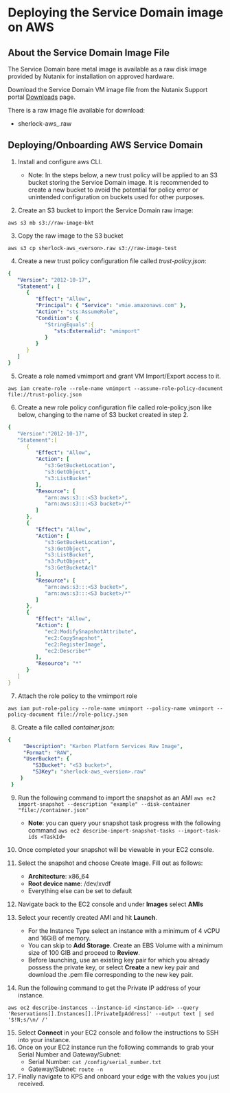 # Deploying the Service Domain image on AWS

## About the Service Domain Image File

The Service Domain bare metal image is available as a raw disk image provided by Nutanix for installation on approved hardware.

Download the Service Domain VM image file from the Nutanix Support portal [Downloads](https://portal.nutanix.com/page/downloads?product=karbonplatformservices) page.

There is a raw image file available for download:

  * sherlock-aws_<version>.raw

## Deploying/Onboarding AWS Service Domain

1. Install and configure aws CLI.

	* Note: In the steps below, a new trust policy will be applied to an S3 bucket storing the Service Domain image. It is recommended to create a new bucket to avoid the potential for policy error or unintended configuration on buckets used for other purposes. 
2. Create an S3 bucket to import the Service Domain raw image:
```
aws s3 mb s3://raw-image-bkt
```
3. Copy the raw image to the S3 bucket
```
aws s3 cp sherlock-aws_<verson>.raw s3://raw-image-test
```
4. Create a new trust policy configuration file called _trust-policy.json_:
```yaml
{
   "Version": "2012-10-17",
   "Statement": [
      {
         "Effect": "Allow",
         "Principal": { "Service": "vmie.amazonaws.com" },
         "Action": "sts:AssumeRole",
         "Condition": {
            "StringEquals":{
               "sts:Externalid": "vmimport"
            }
         }
      }
   ]
}
```
5. Create a role named vmimport and grant VM Import/Export access to it.
```
aws iam create-role --role-name vmimport --assume-role-policy-document file://trust-policy.json
```
6. Create a new role policy configuration file called role-policy.json like below, changing <S3 bucket> to the name of S3 bucket created in step 2.
```yaml
{
   "Version":"2012-10-17",
   "Statement":[
      {
         "Effect": "Allow",
         "Action": [
            "s3:GetBucketLocation",
            "s3:GetObject",
            "s3:ListBucket" 
         ],
         "Resource": [
            "arn:aws:s3:::<S3 bucket>",
            "arn:aws:s3:::<S3 bucket>/*"
         ]
      },
      {
         "Effect": "Allow",
         "Action": [
            "s3:GetBucketLocation",
            "s3:GetObject",
            "s3:ListBucket",
            "s3:PutObject",
            "s3:GetBucketAcl"
         ],
         "Resource": [
            "arn:aws:s3:::<S3 bucket>",
            "arn:aws:s3:::<S3 bucket>/*"
         ]
      },
      {
         "Effect": "Allow",
         "Action": [
            "ec2:ModifySnapshotAttribute",
            "ec2:CopySnapshot",
            "ec2:RegisterImage",
            "ec2:Describe*"
         ],
         "Resource": "*"
      }
   ]
}
```

7. Attach the role policy to the vmimport role
```
aws iam put-role-policy --role-name vmimport --policy-name vmimport --policy-document file://role-policy.json
```

8. Create a file called _container.json_:
```yaml
{
     "Description": "Karbon Platform Services Raw Image",
     "Format": "RAW",
     "UserBucket": {
        "S3Bucket": "<S3 bucket>",
        "S3Key": "sherlock-aws_<version>.raw"
    }
 }

```
9. Run the following command to import the snapshot as an AMI
`aws ec2 import-snapshot --description "example" --disk-container "file://container.json"`

	* **Note**: you can query your snapshot task progress with the following command
`aws ec2 describe-import-snapshot-tasks --import-task-ids <TaskId>`

10. Once completed your snapshot will be viewable in your EC2 console.
11. Select the snapshot and choose Create Image. Fill out as follows:
	* **Architecture**: x86_64
	* **Root device name**: /dev/xvdf
	* Everything else can be set to default
12. Navigate back to the EC2 console and under **Images** select **AMIs**
13. Select your recently created AMI and hit **Launch**.
	* For the Instance Type select an instance with a minimum of 4 vCPU and 16GiB of memory.
	* You can skip to **Add Storage**. Create an EBS Volume with a minimum size of 100 GIB and proceed to **Review**.
	* Before launching, use an existing key pair for which you already possess the private key, or select **Create** a new key pair and download the .pem file corresponding to the new key pair.
14. Run the following command to get the Private IP address of your instance.
```
aws ec2 describe-instances --instance-id <instance-id> --query 'Reservations[].Instances[].[PrivateIpAddress]' --output text | sed '$!N;s/\n/ /'
```
15. Select **Connect** in your EC2 console and follow the instructions to SSH into your instance.
16. Once on your EC2 instance run the following commands to grab your Serial Number and Gateway/Subnet:
	* Serial Number: ```cat /config/serial_number.txt```
	* Gateway/Subnet: ```route -n```
17. Finally navigate to KPS and onboard your edge with the values you just received.
